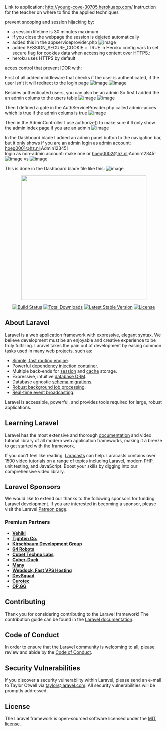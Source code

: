 Link to application: http://young-cove-30705.herokuapp.com/
Instruction for the teacher on where to find the applied techniques

prevent snooping and session hijacking by:
- a session lifetime is 30 minutes maximum
- if you close the webpage the session is deleted automatically
- added this in the appserviceprovider.php 
![image](https://user-images.githubusercontent.com/70522000/121700490-3ec46a00-cad0-11eb-9178-a762317e48e8.png)
- added SESSION_SECURE_COOKIE = TRUE in Heroku config vars to set secure flag for cookies data when accessing content over HTTPS.: 
- heroku uses HTTPS by default

acces control that prevent IDOR with:

First of all added middleware that checks if the user is authenticated, if the user isn't it will redirect to the login page
![image](https://user-images.githubusercontent.com/70522000/121594403-53a3ed80-ca3d-11eb-9126-8a7008cfd35d.png)
![image](https://user-images.githubusercontent.com/70522000/121595046-2d328200-ca3e-11eb-8e8f-642b01839eec.png)

Besides authenticated users, you can also be an admin
So first I added the an admin colums to the users table
![image](https://user-images.githubusercontent.com/70522000/121595310-6ff45a00-ca3e-11eb-886c-b35a50ca1eaa.png)
![image](https://user-images.githubusercontent.com/70522000/121595654-c5c90200-ca3e-11eb-9fef-c87a18d493bc.png)

Then I defined a gate in the AuthServiceProvider.php called admin-acces which is true if the admin colums is true
![image](https://user-images.githubusercontent.com/70522000/121595482-9dd99e80-ca3e-11eb-925f-8796cff52cab.png)

Then in the AdminController I use authorize() to make sure it'll only show the admin index page if you are an admin
![image](https://user-images.githubusercontent.com/70522000/121596007-2f491080-ca3f-11eb-9113-f829e8393de7.png)

In the Dashboard blade I added an admin panel button to the navigation bar, but it only shows if you are an admin
login as admin account: hoeg0001@hz.nl;Admin12345!<br>
login as non-admin account: make one or hoeg0002@hz.nl;Admin12345!
![image](https://user-images.githubusercontent.com/70522000/121596401-ab435880-ca3f-11eb-9d7b-83254c50ed59.png)
vs
![image](https://user-images.githubusercontent.com/70522000/121596481-bd24fb80-ca3f-11eb-9ee9-749cfefbc852.png)

This is done in the Dashboard blade file like this:
![image](https://user-images.githubusercontent.com/70522000/121596596-eb0a4000-ca3f-11eb-9130-1aabec738a79.png)

<p align="center"><a href="https://laravel.com" target="_blank"><img src="https://raw.githubusercontent.com/laravel/art/master/logo-lockup/5%20SVG/2%20CMYK/1%20Full%20Color/laravel-logolockup-cmyk-red.svg" width="400"></a></p>

<p align="center">
<a href="https://travis-ci.org/laravel/framework"><img src="https://travis-ci.org/laravel/framework.svg" alt="Build Status"></a>
<a href="https://packagist.org/packages/laravel/framework"><img src="https://img.shields.io/packagist/dt/laravel/framework" alt="Total Downloads"></a>
<a href="https://packagist.org/packages/laravel/framework"><img src="https://img.shields.io/packagist/v/laravel/framework" alt="Latest Stable Version"></a>
<a href="https://packagist.org/packages/laravel/framework"><img src="https://img.shields.io/packagist/l/laravel/framework" alt="License"></a>
</p>

## About Laravel

Laravel is a web application framework with expressive, elegant syntax. We believe development must be an enjoyable and creative experience to be truly fulfilling. Laravel takes the pain out of development by easing common tasks used in many web projects, such as:

- [Simple, fast routing engine](https://laravel.com/docs/routing).
- [Powerful dependency injection container](https://laravel.com/docs/container).
- Multiple back-ends for [session](https://laravel.com/docs/session) and [cache](https://laravel.com/docs/cache) storage.
- Expressive, intuitive [database ORM](https://laravel.com/docs/eloquent).
- Database agnostic [schema migrations](https://laravel.com/docs/migrations).
- [Robust background job processing](https://laravel.com/docs/queues).
- [Real-time event broadcasting](https://laravel.com/docs/broadcasting).

Laravel is accessible, powerful, and provides tools required for large, robust applications.

## Learning Laravel

Laravel has the most extensive and thorough [documentation](https://laravel.com/docs) and video tutorial library of all modern web application frameworks, making it a breeze to get started with the framework.

If you don't feel like reading, [Laracasts](https://laracasts.com) can help. Laracasts contains over 1500 video tutorials on a range of topics including Laravel, modern PHP, unit testing, and JavaScript. Boost your skills by digging into our comprehensive video library.

## Laravel Sponsors

We would like to extend our thanks to the following sponsors for funding Laravel development. If you are interested in becoming a sponsor, please visit the Laravel [Patreon page](https://patreon.com/taylorotwell).

### Premium Partners

- **[Vehikl](https://vehikl.com/)**
- **[Tighten Co.](https://tighten.co)**
- **[Kirschbaum Development Group](https://kirschbaumdevelopment.com)**
- **[64 Robots](https://64robots.com)**
- **[Cubet Techno Labs](https://cubettech.com)**
- **[Cyber-Duck](https://cyber-duck.co.uk)**
- **[Many](https://www.many.co.uk)**
- **[Webdock, Fast VPS Hosting](https://www.webdock.io/en)**
- **[DevSquad](https://devsquad.com)**
- **[Curotec](https://www.curotec.com/services/technologies/laravel/)**
- **[OP.GG](https://op.gg)**

## Contributing

Thank you for considering contributing to the Laravel framework! The contribution guide can be found in the [Laravel documentation](https://laravel.com/docs/contributions).

## Code of Conduct

In order to ensure that the Laravel community is welcoming to all, please review and abide by the [Code of Conduct](https://laravel.com/docs/contributions#code-of-conduct).

## Security Vulnerabilities

If you discover a security vulnerability within Laravel, please send an e-mail to Taylor Otwell via [taylor@laravel.com](mailto:taylor@laravel.com). All security vulnerabilities will be promptly addressed.

## License

The Laravel framework is open-sourced software licensed under the [MIT license](https://opensource.org/licenses/MIT).
